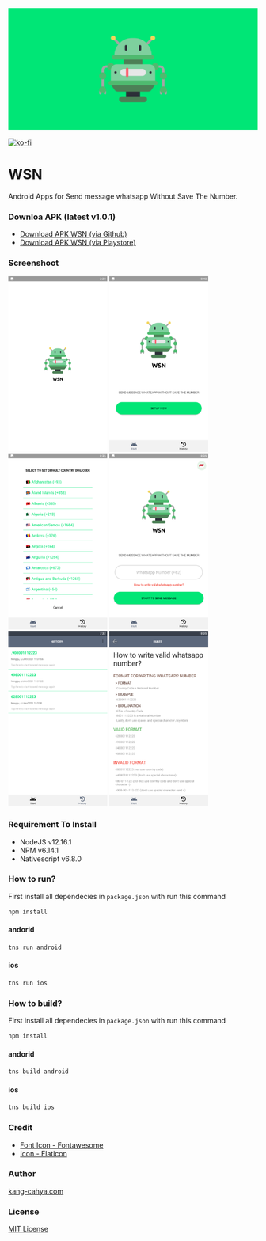 <link rel="shortcut icon" type="image/x-icon" href="https://raw.githubusercontent.com/dyazincahya/wsn/main/playstore-assets/icon.png">
<img src="https://raw.githubusercontent.com/dyazincahya/wsn/main/playstore-assets/1024%20x%20500.png" width="1080">

[![ko-fi](https://www.ko-fi.com/img/githubbutton_sm.svg)](https://ko-fi.com/K3K02WIPN)
# WSN
Android Apps for Send message whatsapp Without Save The Number.

### Downloa APK (latest v1.0.1)
- [Download APK WSN (via Github)](https://github.com/dyazincahya/wsn/releases/download/v1.5.0/wsn-v1.5.0.apk)
- [Download APK WSN (via Playstore)](https://play.google.com/store/apps/details?id=com.kang.cahya.wsn)

### Screenshoot
<img src="https://raw.githubusercontent.com/dyazincahya/wsn/main/playstore-assets/screen%20capture/1.png" width="200"> <img src="https://raw.githubusercontent.com/dyazincahya/wsn/main/playstore-assets/screen%20capture/2.png" width="200"> <img src="https://raw.githubusercontent.com/dyazincahya/wsn/main/playstore-assets/screen%20capture/3.png" width="200"> <img src="https://raw.githubusercontent.com/dyazincahya/wsn/main/playstore-assets/screen%20capture/4.png" width="200"> <img src="https://raw.githubusercontent.com/dyazincahya/wsn/main/playstore-assets/screen%20capture/5.png" width="200"> <img src="https://raw.githubusercontent.com/dyazincahya/wsn/main/playstore-assets/screen%20capture/6.png" width="200">

### Requirement To Install
- NodeJS v12.16.1
- NPM v6.14.1
- Nativescript v6.8.0

### How to run?
First install all dependecies in ```package.json``` with run this command
``` bash
npm install
```
#### andorid
``` bash
tns run android
```
#### ios
``` bash
tns run ios
```

### How to build?
First install all dependecies in ```package.json``` with run this command
``` bash
npm install
```
#### andorid
``` bash
tns build android
```
#### ios
``` bash
tns build ios
```

### Credit
- [Font Icon - Fontawesome](https://fontawesome.com/)
- [Icon - Flaticon](https://www.flaticon.com/)

### Author
[kang-cahya.com](https://www.kang-cahya.com/)

### License 
[MIT License](https://github.com/dyazincahya/wsn/blob/main/LICENSE)
